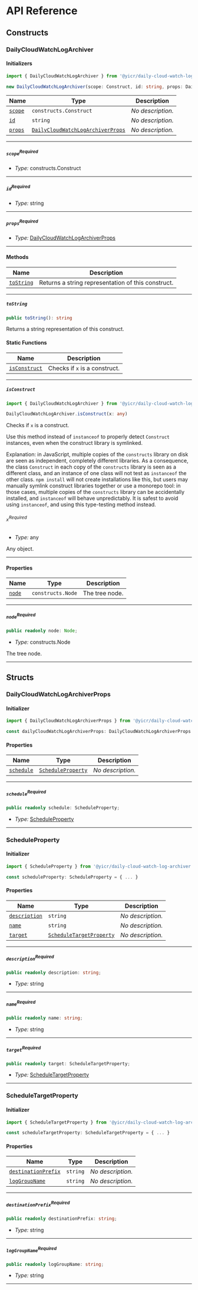 # API Reference <a name="API Reference" id="api-reference"></a>

## Constructs <a name="Constructs" id="Constructs"></a>

### DailyCloudWatchLogArchiver <a name="DailyCloudWatchLogArchiver" id="@yicr/daily-cloud-watch-log-archiver.DailyCloudWatchLogArchiver"></a>

#### Initializers <a name="Initializers" id="@yicr/daily-cloud-watch-log-archiver.DailyCloudWatchLogArchiver.Initializer"></a>

```typescript
import { DailyCloudWatchLogArchiver } from '@yicr/daily-cloud-watch-log-archiver'

new DailyCloudWatchLogArchiver(scope: Construct, id: string, props: DailyCloudWatchLogArchiverProps)
```

| **Name** | **Type** | **Description** |
| --- | --- | --- |
| <code><a href="#@yicr/daily-cloud-watch-log-archiver.DailyCloudWatchLogArchiver.Initializer.parameter.scope">scope</a></code> | <code>constructs.Construct</code> | *No description.* |
| <code><a href="#@yicr/daily-cloud-watch-log-archiver.DailyCloudWatchLogArchiver.Initializer.parameter.id">id</a></code> | <code>string</code> | *No description.* |
| <code><a href="#@yicr/daily-cloud-watch-log-archiver.DailyCloudWatchLogArchiver.Initializer.parameter.props">props</a></code> | <code><a href="#@yicr/daily-cloud-watch-log-archiver.DailyCloudWatchLogArchiverProps">DailyCloudWatchLogArchiverProps</a></code> | *No description.* |

---

##### `scope`<sup>Required</sup> <a name="scope" id="@yicr/daily-cloud-watch-log-archiver.DailyCloudWatchLogArchiver.Initializer.parameter.scope"></a>

- *Type:* constructs.Construct

---

##### `id`<sup>Required</sup> <a name="id" id="@yicr/daily-cloud-watch-log-archiver.DailyCloudWatchLogArchiver.Initializer.parameter.id"></a>

- *Type:* string

---

##### `props`<sup>Required</sup> <a name="props" id="@yicr/daily-cloud-watch-log-archiver.DailyCloudWatchLogArchiver.Initializer.parameter.props"></a>

- *Type:* <a href="#@yicr/daily-cloud-watch-log-archiver.DailyCloudWatchLogArchiverProps">DailyCloudWatchLogArchiverProps</a>

---

#### Methods <a name="Methods" id="Methods"></a>

| **Name** | **Description** |
| --- | --- |
| <code><a href="#@yicr/daily-cloud-watch-log-archiver.DailyCloudWatchLogArchiver.toString">toString</a></code> | Returns a string representation of this construct. |

---

##### `toString` <a name="toString" id="@yicr/daily-cloud-watch-log-archiver.DailyCloudWatchLogArchiver.toString"></a>

```typescript
public toString(): string
```

Returns a string representation of this construct.

#### Static Functions <a name="Static Functions" id="Static Functions"></a>

| **Name** | **Description** |
| --- | --- |
| <code><a href="#@yicr/daily-cloud-watch-log-archiver.DailyCloudWatchLogArchiver.isConstruct">isConstruct</a></code> | Checks if `x` is a construct. |

---

##### `isConstruct` <a name="isConstruct" id="@yicr/daily-cloud-watch-log-archiver.DailyCloudWatchLogArchiver.isConstruct"></a>

```typescript
import { DailyCloudWatchLogArchiver } from '@yicr/daily-cloud-watch-log-archiver'

DailyCloudWatchLogArchiver.isConstruct(x: any)
```

Checks if `x` is a construct.

Use this method instead of `instanceof` to properly detect `Construct`
instances, even when the construct library is symlinked.

Explanation: in JavaScript, multiple copies of the `constructs` library on
disk are seen as independent, completely different libraries. As a
consequence, the class `Construct` in each copy of the `constructs` library
is seen as a different class, and an instance of one class will not test as
`instanceof` the other class. `npm install` will not create installations
like this, but users may manually symlink construct libraries together or
use a monorepo tool: in those cases, multiple copies of the `constructs`
library can be accidentally installed, and `instanceof` will behave
unpredictably. It is safest to avoid using `instanceof`, and using
this type-testing method instead.

###### `x`<sup>Required</sup> <a name="x" id="@yicr/daily-cloud-watch-log-archiver.DailyCloudWatchLogArchiver.isConstruct.parameter.x"></a>

- *Type:* any

Any object.

---

#### Properties <a name="Properties" id="Properties"></a>

| **Name** | **Type** | **Description** |
| --- | --- | --- |
| <code><a href="#@yicr/daily-cloud-watch-log-archiver.DailyCloudWatchLogArchiver.property.node">node</a></code> | <code>constructs.Node</code> | The tree node. |

---

##### `node`<sup>Required</sup> <a name="node" id="@yicr/daily-cloud-watch-log-archiver.DailyCloudWatchLogArchiver.property.node"></a>

```typescript
public readonly node: Node;
```

- *Type:* constructs.Node

The tree node.

---


## Structs <a name="Structs" id="Structs"></a>

### DailyCloudWatchLogArchiverProps <a name="DailyCloudWatchLogArchiverProps" id="@yicr/daily-cloud-watch-log-archiver.DailyCloudWatchLogArchiverProps"></a>

#### Initializer <a name="Initializer" id="@yicr/daily-cloud-watch-log-archiver.DailyCloudWatchLogArchiverProps.Initializer"></a>

```typescript
import { DailyCloudWatchLogArchiverProps } from '@yicr/daily-cloud-watch-log-archiver'

const dailyCloudWatchLogArchiverProps: DailyCloudWatchLogArchiverProps = { ... }
```

#### Properties <a name="Properties" id="Properties"></a>

| **Name** | **Type** | **Description** |
| --- | --- | --- |
| <code><a href="#@yicr/daily-cloud-watch-log-archiver.DailyCloudWatchLogArchiverProps.property.schedule">schedule</a></code> | <code><a href="#@yicr/daily-cloud-watch-log-archiver.ScheduleProperty">ScheduleProperty</a></code> | *No description.* |

---

##### `schedule`<sup>Required</sup> <a name="schedule" id="@yicr/daily-cloud-watch-log-archiver.DailyCloudWatchLogArchiverProps.property.schedule"></a>

```typescript
public readonly schedule: ScheduleProperty;
```

- *Type:* <a href="#@yicr/daily-cloud-watch-log-archiver.ScheduleProperty">ScheduleProperty</a>

---

### ScheduleProperty <a name="ScheduleProperty" id="@yicr/daily-cloud-watch-log-archiver.ScheduleProperty"></a>

#### Initializer <a name="Initializer" id="@yicr/daily-cloud-watch-log-archiver.ScheduleProperty.Initializer"></a>

```typescript
import { ScheduleProperty } from '@yicr/daily-cloud-watch-log-archiver'

const scheduleProperty: ScheduleProperty = { ... }
```

#### Properties <a name="Properties" id="Properties"></a>

| **Name** | **Type** | **Description** |
| --- | --- | --- |
| <code><a href="#@yicr/daily-cloud-watch-log-archiver.ScheduleProperty.property.description">description</a></code> | <code>string</code> | *No description.* |
| <code><a href="#@yicr/daily-cloud-watch-log-archiver.ScheduleProperty.property.name">name</a></code> | <code>string</code> | *No description.* |
| <code><a href="#@yicr/daily-cloud-watch-log-archiver.ScheduleProperty.property.target">target</a></code> | <code><a href="#@yicr/daily-cloud-watch-log-archiver.ScheduleTargetProperty">ScheduleTargetProperty</a></code> | *No description.* |

---

##### `description`<sup>Required</sup> <a name="description" id="@yicr/daily-cloud-watch-log-archiver.ScheduleProperty.property.description"></a>

```typescript
public readonly description: string;
```

- *Type:* string

---

##### `name`<sup>Required</sup> <a name="name" id="@yicr/daily-cloud-watch-log-archiver.ScheduleProperty.property.name"></a>

```typescript
public readonly name: string;
```

- *Type:* string

---

##### `target`<sup>Required</sup> <a name="target" id="@yicr/daily-cloud-watch-log-archiver.ScheduleProperty.property.target"></a>

```typescript
public readonly target: ScheduleTargetProperty;
```

- *Type:* <a href="#@yicr/daily-cloud-watch-log-archiver.ScheduleTargetProperty">ScheduleTargetProperty</a>

---

### ScheduleTargetProperty <a name="ScheduleTargetProperty" id="@yicr/daily-cloud-watch-log-archiver.ScheduleTargetProperty"></a>

#### Initializer <a name="Initializer" id="@yicr/daily-cloud-watch-log-archiver.ScheduleTargetProperty.Initializer"></a>

```typescript
import { ScheduleTargetProperty } from '@yicr/daily-cloud-watch-log-archiver'

const scheduleTargetProperty: ScheduleTargetProperty = { ... }
```

#### Properties <a name="Properties" id="Properties"></a>

| **Name** | **Type** | **Description** |
| --- | --- | --- |
| <code><a href="#@yicr/daily-cloud-watch-log-archiver.ScheduleTargetProperty.property.destinationPrefix">destinationPrefix</a></code> | <code>string</code> | *No description.* |
| <code><a href="#@yicr/daily-cloud-watch-log-archiver.ScheduleTargetProperty.property.logGroupName">logGroupName</a></code> | <code>string</code> | *No description.* |

---

##### `destinationPrefix`<sup>Required</sup> <a name="destinationPrefix" id="@yicr/daily-cloud-watch-log-archiver.ScheduleTargetProperty.property.destinationPrefix"></a>

```typescript
public readonly destinationPrefix: string;
```

- *Type:* string

---

##### `logGroupName`<sup>Required</sup> <a name="logGroupName" id="@yicr/daily-cloud-watch-log-archiver.ScheduleTargetProperty.property.logGroupName"></a>

```typescript
public readonly logGroupName: string;
```

- *Type:* string

---



